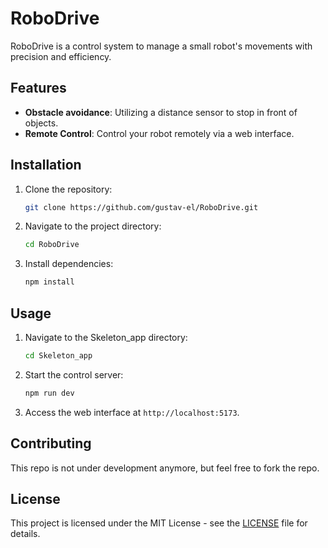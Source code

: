 # RoboDrive

RoboDrive is a control system to manage a small robot's movements with precision and efficiency.

## Features

- **Obstacle avoidance**: Utilizing a distance sensor to stop in front of objects.
- **Remote Control**: Control your robot remotely via a web interface.

## Installation

1. Clone the repository:
    ```sh
    git clone https://github.com/gustav-el/RoboDrive.git
    ```
2. Navigate to the project directory:
    ```sh
    cd RoboDrive
    ```
3. Install dependencies:
    ```sh
    npm install
    ```

## Usage
1. Navigate to the Skeleton_app directory:
    ```sh
    cd Skeleton_app
    ```
2. Start the control server:
    ```sh
    npm run dev
    ```
3. Access the web interface at `http://localhost:5173`.

## Contributing

This repo is not under development anymore, but feel free to fork the repo.

## License

This project is licensed under the MIT License - see the [LICENSE](LICENSE) file for details.

